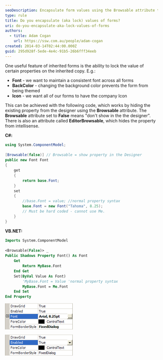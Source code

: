 ```yaml
---
seoDescription: Encapsulate form values using the Browsable attribute to maintain consistency and prevent unintended changes.
type: rule
title: Do you encapsulate (aka lock) values of forms?
uri: do-you-encapsulate-aka-lock-values-of-forms
authors:
  - title: Adam Cogan
    url: https://ssw.com.au/people/adam-cogan
created: 2014-03-14T02:44:00.000Z
guid: 295d928f-5ede-4e4c-91b5-26b6fff34eeb
---
```


One useful feature of inherited forms is the ability to lock the value of certain properties on the inherited copy. E.g.:

<!--endintro-->

- **Font** - we want to maintain a consistent font across all forms
- **BackColor** - changing the background color prevents the form from being themed
- **Icon** - we want all of our forms to have the company Icon

This can be achieved with the following code, which works by hiding the existing property from the designer using the **Browsable** attribute. The **Browsable** attribute set to **False** means "don't show in the the designer". There is also an attribute called **EditorBrowsable**, which hides the property from intellisense.

**C#:**

```cs
using System.ComponentModel;

[Browsable(false)] // Browsable = show property in the Designer
public new Font Font
{
    get
    {
        return base.Font;
    }
    set
    {
        //base.Font = value; //normal property syntax
        base.Font = new Font("Tahoma", 8.25);
        // Must be hard coded - cannot use Me.
    }
}
```

**VB.NET:**

```vb
Imports System.ComponentModel

<Browsable(False)> _
Public Shadows Property Font() As Font
    Get
        Return MyBase.Font
    End Get
    Set(ByVal Value As Font)
        'MyBase.Font = Value 'normal property syntax
        MyBase.Font = Me.Font
    End Set
End Property
```

![Figure: Font Property Visible](fontpropertyvisible.gif)

![Figure: Font Property Hidden](fontpropertyhidden.gif)
